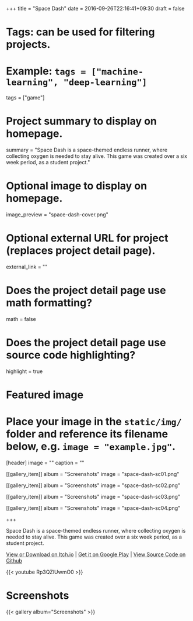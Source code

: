 +++
title = "Space Dash"
date = 2016-09-26T22:16:41+09:30
draft = false

# Tags: can be used for filtering projects.
# Example: `tags = ["machine-learning", "deep-learning"]`
tags = ["game"]

# Project summary to display on homepage.
summary = "Space Dash is a space-themed endless runner, where collecting oxygen is needed to stay alive. This game was created over a six week period, as a student project."

# Optional image to display on homepage.
image_preview = "space-dash-cover.png"

# Optional external URL for project (replaces project detail page).
external_link = ""

# Does the project detail page use math formatting?
math = false

# Does the project detail page use source code highlighting?
highlight = true

# Featured image
# Place your image in the `static/img/` folder and reference its filename below, e.g. `image = "example.jpg"`.
[header]
image = ""
caption = ""

[[gallery_item]]
album = "Screenshots"
image = "space-dash-sc01.png"

[[gallery_item]]
album = "Screenshots"
image = "space-dash-sc02.png"

[[gallery_item]]
album = "Screenshots"
image = "space-dash-sc03.png"

[[gallery_item]]
album = "Screenshots"
image = "space-dash-sc04.png"

+++

Space Dash is a space-themed endless runner, where collecting oxygen is needed to stay alive. This game was created over a six week period, as a student project.

[View or Download on Itch.io](https://jackv24.itch.io/space-dash?secret=9K2kj0oJM5BtWHg90k0LmtIxEtY) | [Get it on Google Play](https://play.google.com/store/apps/details?id=com.t2.spacedash) | [View Source Code on Github](https://github.com/jackv24/Space-Dash)

{{< youtube Rp3QZlUwmO0 >}}

# Screenshots

{{< gallery album="Screenshots" >}}
